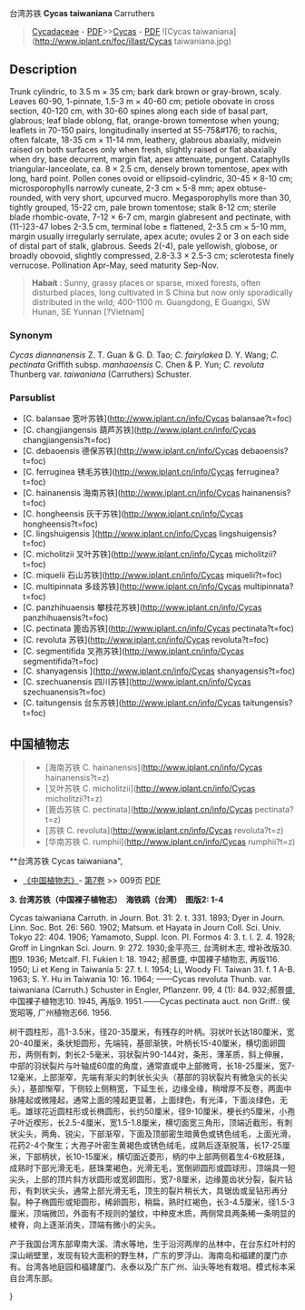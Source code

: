 台湾苏铁 **Cycas taiwaniana** Carruthers

> [Cycadaceae](http://www.iplant.cn/info/Cycadaceae?t=foc) - [PDF](http://www.iplant.cn/foc/pdf/Cycadaceae.pdf)>>[Cycas](http://www.iplant.cn/info/Cycas?t=foc) - [PDF](http://www.iplant.cn/foc/pdf/Cycas.pdf)
![Cycas taiwaniana](http://www.iplant.cn/foc/illast/Cycas taiwaniana.jpg)

## Description

Trunk cylindric, to 3.5 m ×  35 cm; bark dark brown or gray-brown, scaly. Leaves 60-90, 1-pinnate, 1.5-3 m ×  40-60 cm; petiole obovate in cross section, 40-120 cm, with 30-60 spines along each side of basal part, glabrous; leaf blade oblong, flat, orange-brown tomentose when young; leaflets in 70-150 pairs, longitudinally inserted at 55-75&amp;#176;  to rachis, often falcate, 18-35 cm ×  11-14 mm, leathery, glabrous abaxially, midvein raised on both surfaces only when fresh, slightly raised or flat abaxially when dry, base decurrent, margin flat, apex attenuate, pungent. Cataphylls triangular-lanceolate, ca. 8 ×  2.5 cm, densely brown tomentose, apex with long, hard point. Pollen cones ovoid or ellipsoid-cylindric, 30-45 ×  8-10 cm; microsporophylls narrowly cuneate, 2-3 cm ×  5-8 mm; apex obtuse-rounded, with very short, upcurved mucro. Megasporophylls more than 30, tightly grouped, 15-22 cm, pale brown tomentose; stalk 8-12 cm; sterile blade rhombic-ovate, 7-12 ×  6-7 cm, margin glabresent and pectinate, with (11-)23-47 lobes 2-3.5 cm, terminal lobe ±   flattened, 2-3.5 cm ×  5-10 mm, margin usually irregularly serrulate, apex acute; ovules 2 or 3 on each side of distal part of stalk, glabrous. Seeds 2(-4), pale yellowish, globose, or broadly obovoid, slightly compressed, 2.8-3.3 ×  2.5-3 cm; sclerotesta finely verrucose. Pollination Apr-May, seed maturity Sep-Nov.


> **Habait** : 
> Sunny, grassy places or sparse, mixed forests, often disturbed places, long cultivated in S China but now only sporadically distributed in the wild; 400-1100 m. Guangdong, E Guangxi, SW Hunan, SE Yunnan [?Vietnam]

### Synonym
*Cycas diannanensis* Z. T. Guan & G. D. Tao; *C. fairylakea* D. Y. Wang; *C. pectinata* Griffith subsp. *manhaoensis* C. Chen & P. Yun; *C. revoluta* Thunberg var. *taiwaniana* (Carruthers) Schuster.



### Parsublist

* [C.  balansae  宽叶苏铁](http://www.iplant.cn/info/Cycas balansae?t=foc)
* [C.  changjiangensis  葫芦苏铁](http://www.iplant.cn/info/Cycas changjiangensis?t=foc)
* [C.  debaoensis  德保苏铁](http://www.iplant.cn/info/Cycas debaoensis?t=foc)
* [C.  ferruginea  锈毛苏铁](http://www.iplant.cn/info/Cycas ferruginea?t=foc)
* [C.  hainanensis  海南苏铁](http://www.iplant.cn/info/Cycas hainanensis?t=foc)
* [C.  hongheensis  灰干苏铁](http://www.iplant.cn/info/Cycas hongheensis?t=foc)
* [C.  lingshuigensis  ](http://www.iplant.cn/info/Cycas lingshuigensis?t=foc)
* [C.  micholitzii  叉叶苏铁](http://www.iplant.cn/info/Cycas micholitzii?t=foc)
* [C.  miquelii  石山苏铁](http://www.iplant.cn/info/Cycas miquelii?t=foc)
* [C.  multipinnata  多歧苏铁](http://www.iplant.cn/info/Cycas multipinnata?t=foc)
* [C.  panzhihuaensis  攀枝花苏铁](http://www.iplant.cn/info/Cycas panzhihuaensis?t=foc)
* [C.  pectinata  篦齿苏铁](http://www.iplant.cn/info/Cycas pectinata?t=foc)
* [C.  revoluta  苏铁](http://www.iplant.cn/info/Cycas revoluta?t=foc)
* [C.  segmentifida  叉孢苏铁](http://www.iplant.cn/info/Cycas segmentifida?t=foc)
* [C.  shanyagensis  ](http://www.iplant.cn/info/Cycas shanyagensis?t=foc)
* [C.  szechuanensis  四川苏铁](http://www.iplant.cn/info/Cycas szechuanensis?t=foc)
* [C.  taitungensis  台东苏铁](http://www.iplant.cn/info/Cycas taitungensis?t=foc)


## 中国植物志

> * [海南苏铁  C.  hainanensis](http://www.iplant.cn/info/Cycas hainanensis?t=z)
> * [叉叶苏铁  C.  micholitzii](http://www.iplant.cn/info/Cycas micholitzii?t=z)
> * [篦齿苏铁  C.  pectinata](http://www.iplant.cn/info/Cycas pectinata?t=z)
> * [苏铁  C.  revoluta](http://www.iplant.cn/info/Cycas revoluta?t=z)
> * [华南苏铁  C.  rumphii](http://www.iplant.cn/info/Cycas rumphii?t=z)


**台湾苏铁 Cycas taiwaniana",



* [《中国植物志》](http://www.iplant.cn/frps)- [第7卷](http://www.iplant.cn/frps/vol/7) >> 009页 [PDF](http://www.iplant.cn/frps/pdf/7/009.pdf)


**3. 台湾苏铁（中国裸子植物志）　海铁鸥（台湾）　图版2: 1-4**

Cycas taiwaniana Carruth. in Journ. Bot. 31: 2. t. 331. 1893; Dyer in Journ. Linn. Soc. Bot. 26: 560. 1902; Matsum. et Hayata in Journ Coll. Sci. Univ. Tokyo 22: 404. 1906; Yamamoto, Suppl. Icon. Pl. Formos 4: 3. t. l. 2. 4. 1928; Groff in Lingnkan Sci. Journ. 9: 272. 1930;金平亮三, 台湾树木志, 增补改版30. 图9. 1936; Metcalf. Fl. Fukien l: 18. 1942; 郝景盛, 中国裸子植物志, 再版116. 1950; Li et Keng in Taiwania 5: 27. t. l. 1954; Li, Woody Fl. Taiwan 31. f. 1 A-B. 1963; S. Y. Hu in Taiwania 10: 16. 1964; ——Cycas revoluta Thunb. var. taiwaniana (Carruth.) Schuster in Engler, Pflanzenr. 99, 4 (1): 84. 932;郝景盛, 中国裸子植物志10. 1945, 再版9. 1951.——Cycas pectinata auct. non Griff.: 侯宽昭等, 广州植物志66. 1956.

树干圆柱形，高1-3.5米，径20-35厘米，有残存的叶柄。羽状叶长达180厘米，宽20-40厘米，条状矩圆形，先端钝，基部渐狭，叶柄长15-40厘米，横切面卵圆形，两侧有刺，刺长2-5毫米，羽状裂片90-144对，条形，薄革质，斜上伸展，中部的羽状裂片与叶轴成60度的角度，通常直或中上部微弯，长18-25厘米，宽7-12毫米，上部渐窄，先端有渐尖的刺状长尖头（基部的羽状裂片有微急尖的长尖头），基部惭窄，下侧较上侧稍宽，下延生长，边缘全缘，稍增厚不反卷，两面中脉隆起或微隆起，通常上面的隆起更显著，上面绿色，有光泽，下面淡绿色，无毛。雄球花近圆柱形或长椭圆形，长约50厘米，径9-10厘米，梗长约5厘米，小孢子叶近楔形，长2.5-4厘米，宽1.5-1.8厘米，横切面宽三角形，顶端近截形，有刺状尖头，两角、锐尖，下部渐窄，下面及顶部密生暗黄色或锈色绒毛，上面光滑，花药2-4个聚生；大孢子叶密生黄褐色或锈色绒毛，成熟后逐渐脱落，长17-25厘米，下部柄状，长10-15厘米，横切面近菱形，柄的中上部两侧着生4-6枚胚珠，成熟时下部光滑无毛，胚珠栗褐色，光滑无毛，宽倒卵圆形或圆球形，顶端具一短尖头，上部的顶片斜方状圆形或宽卵圆形，宽7-8厘米，边缘蓖齿状分裂，裂片钻形，有刺状尖头，通常上部光滑无毛，顶生的裂片稍长大，具锯齿或呈钻形再分裂。种子椭圆形或矩圆形，稀卵圆形，稍扁，熟时红褐色，长3-4.5厘米，径1.5-3厘米，顶端微凹，外面有不规则的皱纹，中种皮木质，两侧常具两条稀一条明显的棱脊，向上逐渐消失，顶端有微小的尖头。

产于我国台湾东部卑南大溪、清水等地，生于沿河两岸的丛林中，在台东红叶村的深山峭壁里，发现有较大面积的野生林，广东的罗浮山、海南岛和福建的厦门亦有。台湾各地庭园和福建厦门、永泰以及广东广州、汕头等地有栽培。模式标本采自台湾东部。



}